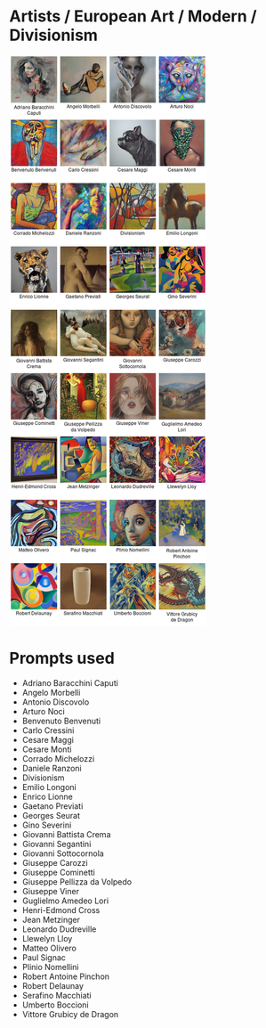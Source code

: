 # Artists / European Art / Modern / Divisionism

![Artists / European Art / Modern / Divisionism Stable Diffusion prompt examples](montage.png 'Artists / European Art / Modern / Divisionism Stable Diffusion prompt examples')

# Prompts used
- Adriano Baracchini Caputi
- Angelo Morbelli
- Antonio Discovolo
- Arturo Noci
- Benvenuto Benvenuti
- Carlo Cressini
- Cesare Maggi
- Cesare Monti
- Corrado Michelozzi
- Daniele Ranzoni
- Divisionism
- Emilio Longoni
- Enrico Lionne
- Gaetano Previati
- Georges Seurat
- Gino Severini
- Giovanni Battista Crema
- Giovanni Segantini
- Giovanni Sottocornola
- Giuseppe Carozzi
- Giuseppe Cominetti
- Giuseppe Pellizza da Volpedo
- Giuseppe Viner
- Guglielmo Amedeo Lori
- Henri-Edmond Cross
- Jean Metzinger
- Leonardo Dudreville
- Llewelyn Lloy
- Matteo Olivero
- Paul Signac
- Plinio Nomellini
- Robert Antoine Pinchon
- Robert Delaunay
- Serafino Macchiati
- Umberto Boccioni
- Vittore Grubicy de Dragon


